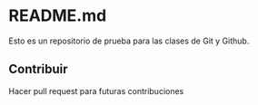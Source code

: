 # README.md
Esto es un repositorio de prueba para las clases de Git y Github.

## Contribuir
Hacer pull request para futuras contribuciones
